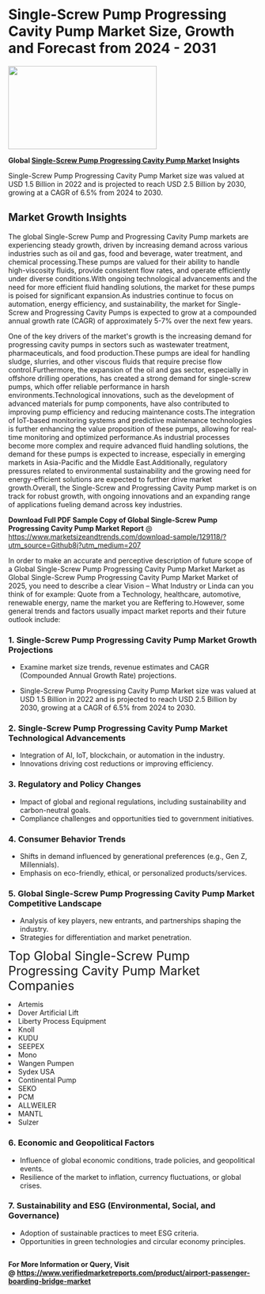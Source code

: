 <H1>Single-Screw Pump Progressing Cavity Pump Market Size, Growth and Forecast from 2024 - 2031</H1><img class="aligncenter size-medium wp-image-584254" src="https://thirdeyenews.in/wp-content/uploads/2024/09/Global-Market-Research-300x168.jpeg" alt="" width="300" height="168" /><p><strong>Global&nbsp;<a href="https://www.marketsizeandtrends.com/download-sample/129118/?utm_source=Github8j?utm_medium=207">Single-Screw Pump Progressing Cavity Pump Market</a> Insights</strong></p><p>Single-Screw Pump Progressing Cavity Pump Market size was valued at USD 1.5 Billion in 2022 and is projected to reach USD 2.5 Billion by 2030, growing at a CAGR of 6.5% from 2024 to 2030.</p><p><h2>Market Growth Insights</h2> <p>The global Single-Screw Pump and Progressing Cavity Pump markets are experiencing steady growth, driven by increasing demand across various industries such as oil and gas, food and beverage, water treatment, and chemical processing.These pumps are valued for their ability to handle high-viscosity fluids, provide consistent flow rates, and operate efficiently under diverse conditions.With ongoing technological advancements and the need for more efficient fluid handling solutions, the market for these pumps is poised for significant expansion.As industries continue to focus on automation, energy efficiency, and sustainability, the market for Single-Screw and Progressing Cavity Pumps is expected to grow at a compounded annual growth rate (CAGR) of approximately 5-7% over the next few years.</p> <p>One of the key drivers of the market's growth is the increasing demand for progressing cavity pumps in sectors such as wastewater treatment, pharmaceuticals, and food production.These pumps are ideal for handling sludge, slurries, and other viscous fluids that require precise flow control.Furthermore, the expansion of the oil and gas sector, especially in offshore drilling operations, has created a strong demand for single-screw pumps, which offer reliable performance in harsh environments.Technological innovations, such as the development of advanced materials for pump components, have also contributed to improving pump efficiency and reducing maintenance costs.The integration of IoT-based monitoring systems and predictive maintenance technologies is further enhancing the value proposition of these pumps, allowing for real-time monitoring and optimized performance.As industrial processes become more complex and require advanced fluid handling solutions, the demand for these pumps is expected to increase, especially in emerging markets in Asia-Pacific and the Middle East.Additionally, regulatory pressures related to environmental sustainability and the growing need for energy-efficient solutions are expected to further drive market growth.Overall, the Single-Screw and Progressing Cavity Pump market is on track for robust growth, with ongoing innovations and an expanding range of applications fueling demand across key industries.</p> <p><span class=""><strong>Download Full PDF Sample Copy of Global Single-Screw Pump Progressing Cavity Pump Market Report</strong> @ <a href="https://www.marketsizeandtrends.com/download-sample/129118/?utm_source=Github8j?utm_medium=207" target="_blank">https://www.marketsizeandtrends.com/download-sample/129118/?utm_source=Github8j?utm_medium=207</a></span></p><p>In order to make an accurate and perceptive description of future scope of a Global&nbsp;Single-Screw Pump Progressing Cavity Pump Market Market as Global&nbsp;Single-Screw Pump Progressing Cavity Pump Market Market of 2025, you need to describe a clear Vision &ndash; What Industry or Linda can you think of for example: Quote from a Technology, healthcare, automotive, renewable energy, name the market you are Reffering to.However, some general trends and factors usually impact market reports and their future outlook include:</p><h3>1.&nbsp;<strong>Single-Screw Pump Progressing Cavity Pump Market Growth Projections</strong></h3><ul><li>Examine market size trends, revenue estimates and CAGR (Compounded Annual Growth Rate) projections.</li><li><p>Single-Screw Pump Progressing Cavity Pump Market size was valued at USD 1.5 Billion in 2022 and is projected to reach USD 2.5 Billion by 2030, growing at a CAGR of 6.5% from 2024 to 2030.</p></li></ul><h3>2.&nbsp;<strong>Single-Screw Pump Progressing Cavity Pump Market Technological Advancements</strong></h3><ul><li>Integration of AI, IoT, blockchain, or automation in the industry.</li><li>Innovations driving cost reductions or improving efficiency.</li></ul><h3>3.&nbsp;<strong>Regulatory and Policy Changes</strong></h3><ul><li>Impact of global and regional regulations, including sustainability and carbon-neutral goals.</li><li>Compliance challenges and opportunities tied to government initiatives.</li></ul><h3>4.&nbsp;<strong>Consumer Behavior Trends</strong></h3><ul><li>Shifts in demand influenced by generational preferences (e.g., Gen Z, Millennials).</li><li>Emphasis on eco-friendly, ethical, or personalized products/services.</li></ul><h3>5.&nbsp;<strong>Global Single-Screw Pump Progressing Cavity Pump Market Competitive Landscape</strong></h3><ul><li>Analysis of key players, new entrants, and partnerships shaping the industry.</li><li>Strategies for differentiation and market penetration.</li></ul><p data-pm-slice="1 1 []"><span style="color: inherit; font-family: inherit; font-size: 25px;">Top Global Single-Screw Pump Progressing Cavity Pump Market Companies</span></p><div class="" data-test-id=""><p><li>Artemis</li><li> Dover Artificial Lift</li><li> Liberty Process Equipment</li><li> Knoll</li><li> KUDU</li><li> SEEPEX</li><li> Mono</li><li> Wangen Pumpen</li><li> Sydex USA</li><li> Continental Pump</li><li> SEKO</li><li> PCM</li><li> ALLWEILER</li><li> MANTL</li><li> Sulzer</li></p></div><h3>6.&nbsp;<strong>Economic and Geopolitical Factors</strong></h3><ul><li>Influence of global economic conditions, trade policies, and geopolitical events.</li><li>Resilience of the market to inflation, currency fluctuations, or global crises.</li></ul><h3>7.&nbsp;<strong>Sustainability and ESG (Environmental, Social, and Governance)</strong></h3><ul><li>Adoption of sustainable practices to meet ESG criteria.</li><li>Opportunities in green technologies and circular economy principles.</li></ul><h2><strong style="font-size: 14px;">For More Information or Query, Visit @&nbsp;</strong><a style="background-color: #ffffff; font-size: 14px;" href="https://www.marketsizeandtrends.com/report/single-screw-pump-progressing-cavity-pump-market/" target="_blank">https://www.verifiedmarketreports.com/product/airport-passenger-boarding-bridge-market</a></h2>